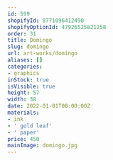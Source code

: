 ```yaml
---
id: 599
shopifyId: 8771096412490
shopifyOptionId: 47926525821258
order: 31
title: Domingo
slug: domingo
url: art-works/domingo
aliases: []
categories:
- graphics
inStock: true
isVisible: true
height: 57
width: 38
date: 2022-01-01T00:00:00Z
materials:
- ink
- ' gold leaf'
- ' paper'
price: 450
mainImage: domingo.jpg
---
```

